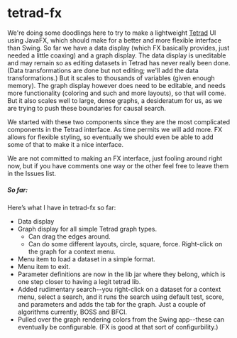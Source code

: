 # tetrad-fx

We're doing some doodlings here to try to make a lightweight [Tetrad](https://github.com/cmu-phil/tetrad) UI using JavaFX, which should make for a better and more flexible interface than Swing. So far we have a data display (which FX basically provides, just needed a little coaxing) and a graph display. The data display is uneditable and may remain so as editing datasets in Tetrad has never really been done. (Data transformations are done but not editing; we'll add the data transformations.) But it scales to thousands of variables (given enough memory). The graph display however does need to be editable, and needs more functionality (coloring and such and more layouts), so that will come. But it also scales well to large, dense graphs, a desideratum for us, as we are trying to push these boundaries for causal search.

We started with these two components since they are the most complicated components in the Tetrad interface. As time permits we will add more. FX allows for flexible styling, so eventually we should even be able to add some of that to make it a nice interface.

We are not committed to making an FX interface, just fooling around right now, but if you have comments one way or the other feel free to leave them in the Issues list.

##### So far:

Here’s what I have in tetrad-fx so far:
* Data display
* Graph display for all simple Tetrad graph types.
    * Can drag the edges around.
    * Can do some different layouts, circle, square, force. Right-click on the graph for a context menu.
* Menu item to load a dataset in a simple format.
* Menu item to exit.
* Parameter definitions are now in the lib jar where they belong, which is one step closer to having a legit tetrad lib.
* Added rudimentary search--you right-click on a dataset for a context menu, select a search, and it runs the search using default test, score, and parameters and adds the tab for the graph. Just a couple of algorithms currently, BOSS and BFCI.
* Pulled over the graph rendering colors from the Swing app--these can eventually be configurable. (FX is good at that sort of configurbility.)
